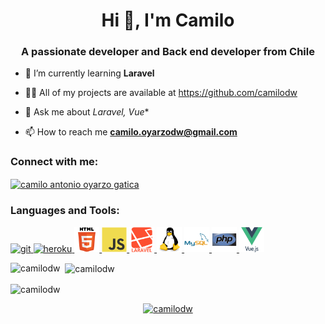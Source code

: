 <h1 align="center">Hi 👋, I'm Camilo</h1>
<h3 align="center">A passionate developer and Back end developer from Chile</h3>


- 🌱 I’m currently learning **Laravel**

- 👨‍💻 All of my projects are available at https://github.com/camilodw

- 💬 Ask me about *Laravel, Vue**

- 📫 How to reach me **camilo.oyarzodw@gmail.com**

<h3 align="left">Connect with me:</h3>
<p align="left">
<a href="https://www.linkedin.com/in/camilo-oyarzo" target="blank"><img align="center" src="https://cdn.jsdelivr.net/npm/simple-icons@3.0.1/icons/linkedin.svg" alt="camilo antonio oyarzo gatica" height="30" width="40" /></a>
</p>

<h3 align="left">Languages and Tools:</h3>
<p align="left"><a href="https://git-scm.com/" target="_blank"> <img src="https://www.vectorlogo.zone/logos/git-scm/git-scm-icon.svg" alt="git" width="40" height="40"/> </a> <a href="https://heroku.com" target="_blank"> <img src="https://www.vectorlogo.zone/logos/heroku/heroku-icon.svg" alt="heroku" width="40" height="40"/> </a> <a href="https://www.w3.org/html/" target="_blank"> <img src="https://raw.githubusercontent.com/devicons/devicon/master/icons/html5/html5-original-wordmark.svg" alt="html5" width="40" height="40"/> </a> <a href="https://developer.mozilla.org/en-US/docs/Web/JavaScript" target="_blank"> <img src="https://raw.githubusercontent.com/devicons/devicon/master/icons/javascript/javascript-original.svg" alt="javascript" width="40" height="40"/> </a> <a href="https://laravel.com/" target="_blank"> <img src="https://raw.githubusercontent.com/devicons/devicon/master/icons/laravel/laravel-plain-wordmark.svg" alt="laravel" width="40" height="40"/> </a> <a href="https://www.linux.org/" target="_blank"> <img src="https://raw.githubusercontent.com/devicons/devicon/master/icons/linux/linux-original.svg" alt="linux" width="40" height="40"/> </a> <a href="https://www.mysql.com/" target="_blank"> <img src="https://raw.githubusercontent.com/devicons/devicon/master/icons/mysql/mysql-original-wordmark.svg" alt="mysql" width="40" height="40"/> <a href="https://www.php.net" target="_blank"> <img src="https://raw.githubusercontent.com/devicons/devicon/master/icons/php/php-original.svg" alt="php" width="40" height="40"/> </a> <a href="https://vuejs.org/" target="_blank"> <img src="https://raw.githubusercontent.com/devicons/devicon/master/icons/vuejs/vuejs-original-wordmark.svg" alt="vuejs" width="40" height="40"/> </a> </p>

<p><img style="max-width: 140px" align="left" src="https://github-readme-stats.vercel.app/api/top-langs?username=camilodw&show_icons=true&locale=en&layout=compact" alt="camilodw" />
</p>

<p>&nbsp; <img style="max-width: 140px" align="center" src="https://github-readme-stats.vercel.app/api?username=camilodw&show_icons=true&locale=en" alt="camilodw" /></p>

<p><img style="min-width: 100%" align="center" src="https://github-readme-streak-stats.herokuapp.com/?user=camilodw&" alt="camilodw" /></p>

<p align="center"> <a href="https://github.com/ryo-ma/github-profile-trophy"><img src="https://github-profile-trophy.vercel.app/?username=camilodwcamilodw" alt="camilodw" /></a> </p>
